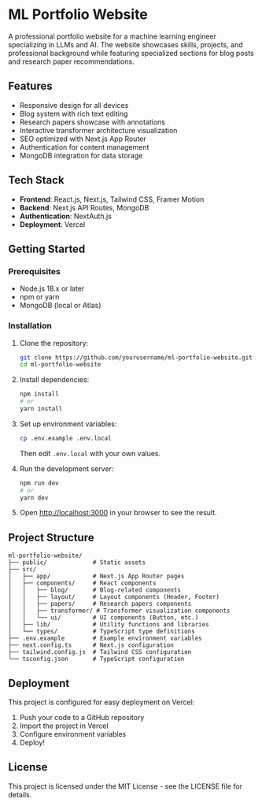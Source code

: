 # ML Portfolio Website

A professional portfolio website for a machine learning engineer specializing in LLMs and AI. The website showcases skills, projects, and professional background while featuring specialized sections for blog posts and research paper recommendations.

## Features

- Responsive design for all devices
- Blog system with rich text editing
- Research papers showcase with annotations
- Interactive transformer architecture visualization
- SEO optimized with Next.js App Router
- Authentication for content management
- MongoDB integration for data storage

## Tech Stack

- **Frontend**: React.js, Next.js, Tailwind CSS, Framer Motion
- **Backend**: Next.js API Routes, MongoDB
- **Authentication**: NextAuth.js
- **Deployment**: Vercel

## Getting Started

### Prerequisites

- Node.js 18.x or later
- npm or yarn
- MongoDB (local or Atlas)

### Installation

1. Clone the repository:
   ```bash
   git clone https://github.com/yourusername/ml-portfolio-website.git
   cd ml-portfolio-website
   ```

2. Install dependencies:
   ```bash
   npm install
   # or
   yarn install
   ```

3. Set up environment variables:
   ```bash
   cp .env.example .env.local
   ```
   Then edit `.env.local` with your own values.

4. Run the development server:
   ```bash
   npm run dev
   # or
   yarn dev
   ```

5. Open [http://localhost:3000](http://localhost:3000) in your browser to see the result.

## Project Structure

```
ml-portfolio-website/
├── public/             # Static assets
├── src/
│   ├── app/            # Next.js App Router pages
│   ├── components/     # React components
│   │   ├── blog/       # Blog-related components
│   │   ├── layout/     # Layout components (Header, Footer)
│   │   ├── papers/     # Research papers components
│   │   ├── transformer/ # Transformer visualization components
│   │   └── ui/         # UI components (Button, etc.)
│   ├── lib/            # Utility functions and libraries
│   └── types/          # TypeScript type definitions
├── .env.example        # Example environment variables
├── next.config.ts      # Next.js configuration
├── tailwind.config.js  # Tailwind CSS configuration
└── tsconfig.json       # TypeScript configuration
```

## Deployment

This project is configured for easy deployment on Vercel:

1. Push your code to a GitHub repository
2. Import the project in Vercel
3. Configure environment variables
4. Deploy!

## License

This project is licensed under the MIT License - see the LICENSE file for details.